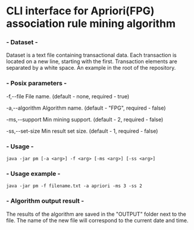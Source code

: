 # CLI interface for Apriori(FPG) association rule mining algorithm

###  - Dataset -

Dataset is a text file containing transactional data. 
Each transaction is located on a new line, starting with the first. 
Transaction elements are separated by a white space. An example in the root of the repository.

### - Posix parameters -

-f,--file <arg>        File name.             (default - none, required - true)

-a,--algorithm <arg>   Algorithm name.        (default - "FPG", required - false)

-ms,--support <arg>    Min mining support.    (default - 2, required - false)

-ss,--set-size <arg>   Min result set size.   (default - 1, required - false)

### - Usage -

`java -jar pm [-a <arg>] -f <arg> [-ms <arg>] [-ss <arg>]`

### - Usage example -

`java -jar pm -f filename.txt -a apriori -ms 3 -ss 2`

### - Algorithm output result -

The results of the algorithm are saved in the "OUTPUT" folder next to the file.
The name of the new file will correspond to the current date and time.
